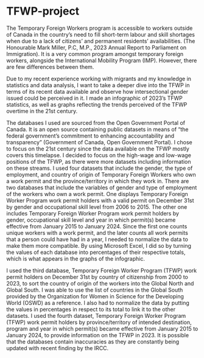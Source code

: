 # TFWP-project
The Temporary Foreign Workers program is accessible to workers outside of Canada in the country’s need to fill short-term labour and skill shortages when due to a lack of citizens’ and permanent residents’ availabilities. (The Honourable Mark Miller, P.C, M.P., 2023 Annual Report to Parliament on Immigration). It is a very common program amongst temporary foreign workers, alongside the International Mobility Program (IMP). However, there are few differences between them. 

Due to my recent experience working with migrants and my knowledge in statistics and data analysis, I want to take a deeper dive into the TFWP in terms of its recent data available and observe how intersectional gender issued could be perceived in it. I made an infographic of 2023’s TFWP statistics, as well as graphs reflecting the trends perceived of the TFWP overtime in the 21st century. 

The databases I used are sourced from the Open Government Portal of Canada. It is an open source containing public datasets in means of “the federal government’s commitment to enhancing accountability and transparency” (Government of Canada, Open Government Portal).
I chose to focus on the 21st century since the data available on the TFWP mostly covers this timelapse. I decided to focus on the high-wage and low-wage positions of the TFWP, as there were more datasets including information on these streams. I used four datasets that include the gender, the type of employment, and country of origin of Temporary Foreign Workers who own a work permit and the province/territory in which they work in. 
There are two databases that include the variables of gender and type of employment of the workers who own a work permit. One displays Temporary Foreign Worker Program work permit holders with a valid permit on December 31st by gender and occupational skill level from 2006 to 2015. The other one includes Temporary Foreign Worker Program work permit holders by gender, occupational skill level and year in which permit(s) became effective from January 2015 to January 2024. 
Since the first one counts unique workers with a work permit, and the later counts all work permits that a person could have had in a year, I needed to normalize the data to make them more compatible. By using Microsoft Excel, I did so by turning the values of each database into percentages of their respective totals, which is what appears in the graphs of the infographic. 

I used the third database, Temporary Foreign Worker Program (TFWP) work permit holders on December 31st by country of citizenship from 2000 to 2023, to sort the country of origin of the workers into the Global North and Global South. I was able to use the list of countries in the Global South provided by the Organization for Women in Science for the Developing World (OSWD) as a reference. I also had to normalize the data by putting the values in percentages in respect to its total to link it to the other datasets. 
I used the fourth dataset, Temporary Foreign Worker Program (TFWP) work permit holders by province/territory of intended destination, program and year in which permit(s) became effective from January 2015 to January 2024, to provide information on the TFWP in 2023. 
It is possible that the databases contain inaccuracies as they are constantly being updated with recent finding by the IRCC. 
